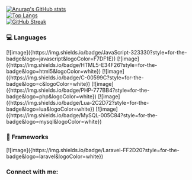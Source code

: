 [![Anurag's GitHub stats](https://github-readme-stats.vercel.app/api?username=DominicV1&theme=radical)](https://github.com/anuraghazra/github-readme-stats) <br>
[![Top Langs](https://github-readme-stats.vercel.app/api/top-langs/?username=DominicV1&theme=radical)](https://github.com/anuraghazra/github-readme-stats) <br>
[![GitHub Streak](http://github-readme-streak-stats.herokuapp.com?user=DominicV1&theme=radical&date_format=M%20j%5B%2C%20Y%5D)](https://git.io/streak-stats) <br>

<h3 align="left">💻 Languages</h3>
[![image]({https://img.shields.io/badge/JavaScript-323330?style=for-the-badge&logo=javascript&logoColor=F7DF1E})
[![image]({https://img.shields.io/badge/HTML5-E34F26?style=for-the-badge&logo=html5&logoColor=white})
[![image]({https://img.shields.io/badge/C-00599C?style=for-the-badge&logo=c&logoColor=white})
[![image]({https://img.shields.io/badge/PHP-777BB4?style=for-the-badge&logo=php&logoColor=white})
[![image]({https://img.shields.io/badge/Lua-2C2D72?style=for-the-badge&logo=lua&logoColor=white})
[![image]({https://img.shields.io/badge/MySQL-005C84?style=for-the-badge&logo=mysql&logoColor=white})


<h3 align="left">🚀 Frameworks</h3>
[![image]({https://img.shields.io/badge/Laravel-FF2D20?style=for-the-badge&logo=laravel&logoColor=white})

<h3 align="left">Connect with me:</h3>
<p align="left">
<a href="https://twitter.com/cinimoD_Dev" target="blank"><img align="center" src="https://img.shields.io/badge/Twitter-1DA1F2?style=for-the-badge&logo=twitter&logoColor=white" alt=""/></a>
<a href="https://www.linkedin.com/in/dominic-vos-87a234228/" target="blank"><img align="center" src="https://img.shields.io/badge/LinkedIn-0077B5?style=for-the-badge&logo=linkedin&logoColor=white" alt=""/></a>
<a href="https://www.instagram.com/dominic.ldv/" target="blank"><img align="center" src="https://img.shields.io/badge/Instagram-E4405F?style=for-the-badge&logo=instagram&logoColor=white" alt=""/></a>
</p>
